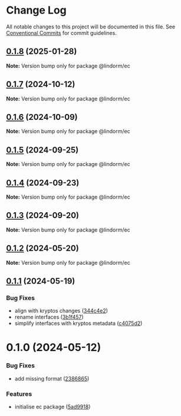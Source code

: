 # Change Log

All notable changes to this project will be documented in this file.
See [Conventional Commits](https://conventionalcommits.org) for commit guidelines.

## [0.1.8](https://github.com/lindorm-io/monorepo/compare/@lindorm/ec@0.1.7...@lindorm/ec@0.1.8) (2025-01-28)

**Note:** Version bump only for package @lindorm/ec

## [0.1.7](https://github.com/lindorm-io/monorepo/compare/@lindorm/ec@0.1.6...@lindorm/ec@0.1.7) (2024-10-12)

**Note:** Version bump only for package @lindorm/ec

## [0.1.6](https://github.com/lindorm-io/monorepo/compare/@lindorm/ec@0.1.5...@lindorm/ec@0.1.6) (2024-10-09)

**Note:** Version bump only for package @lindorm/ec

## [0.1.5](https://github.com/lindorm-io/monorepo/compare/@lindorm/ec@0.1.4...@lindorm/ec@0.1.5) (2024-09-25)

**Note:** Version bump only for package @lindorm/ec

## [0.1.4](https://github.com/lindorm-io/monorepo/compare/@lindorm/ec@0.1.3...@lindorm/ec@0.1.4) (2024-09-23)

**Note:** Version bump only for package @lindorm/ec

## [0.1.3](https://github.com/lindorm-io/monorepo/compare/@lindorm/ec@0.1.2...@lindorm/ec@0.1.3) (2024-09-20)

**Note:** Version bump only for package @lindorm/ec

## [0.1.2](https://github.com/lindorm-io/monorepo/compare/@lindorm/ec@0.1.1...@lindorm/ec@0.1.2) (2024-05-20)

**Note:** Version bump only for package @lindorm/ec

## [0.1.1](https://github.com/lindorm-io/monorepo/compare/@lindorm/ec@0.1.0...@lindorm/ec@0.1.1) (2024-05-19)

### Bug Fixes

- align with kryptos changes ([344c4e2](https://github.com/lindorm-io/monorepo/commit/344c4e2fad07e66c91f7e0820bfc929c1f8ffcab))
- rename interfaces ([3b1f457](https://github.com/lindorm-io/monorepo/commit/3b1f45736f88b8c2d4481cbeca6da87bf8443bde))
- simplify interfaces with kryptos metadata ([c4075d2](https://github.com/lindorm-io/monorepo/commit/c4075d2e133c2fe0a1fafa548da68db34b3407c6))

# 0.1.0 (2024-05-12)

### Bug Fixes

- add missing format ([2386865](https://github.com/lindorm-io/monorepo/commit/2386865f60168cef31ffc8f1ce15c5fdc4c9fd82))

### Features

- initialise ec package ([5ad9918](https://github.com/lindorm-io/monorepo/commit/5ad99183aa933524f74850cf2bed5d10c03c6498))
